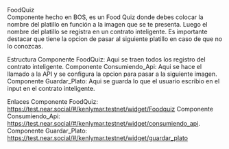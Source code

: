 FoodQuiz  
Componente hecho en BOS, es un Food Quiz donde debes colocar la nombre del platillo en función a la imagen que se te presenta. Luego el nombre del platillo se registra en un contrato inteligente. Es importante destacar que tiene la opcion de pasar al siguiente platillo en caso de que no lo conozcas.

Estructura
Componente FoodQuiz: Aqui se traen todos los registro del contrato inteligente.
Componente Consumiendo_Api: Aqui se hace el llamado a la API y se configura la opcion para pasar a la siguiente imagen.
Componente Guardar_Plato: Aqui se guarda lo que el usuario escribio en el input en el contrato inteligente.

Enlaces
Componente FoodQuiz: https://test.near.social/#/kenlymar.testnet/widget/Foodquiz
Componente Consumiendo_Api: https://test.near.social/#/kenlymar.testnet/widget/consumiendo_api.
Componente Guardar_Plato: https://test.near.social/#/kenlymar.testnet/widget/guardar_plato
